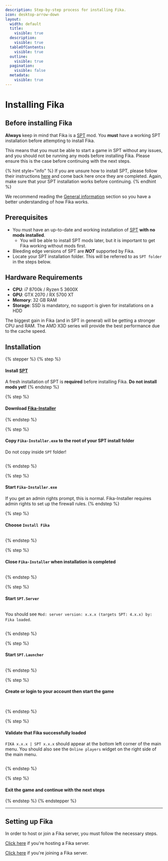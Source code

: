 ```yaml
---
description: Step-by-step process for installing Fika.
icon: desktop-arrow-down
layout:
  width: default
  title:
    visible: true
  description:
    visible: true
  tableOfContents:
    visible: true
  outline:
    visible: true
  pagination:
    visible: false
  metadata:
    visible: true
---
```


# Installing Fika

## Before installing Fika

**Always** keep in mind that Fika is a [SPT](https://sp-tarkov.com/#download) mod. You **must** have a working SPT installation before attempting to install Fika.

This means that you must be able to start a game in SPT without any issues, and you should not be running any mods before installing Fika. Please ensure this is the case before continuing with the next steps.

{% hint style="info" %}
If you are unsure how to install SPT, please follow their instructions [here](https://forge.sp-tarkov.com/installer) and come back here once they are completed. Again, make sure that your SPT installation works before continuing.
{% endhint %}

We recommend reading the [General information](../General-information.md) section so you have a better understanding of how Fika works.

## Prerequisites

* You must have an up-to-date and working installation of [SPT](https://forge.sp-tarkov.com/installer) **with no mods installed**.
  * You will be able to install SPT mods later, but it is important to get Fika working without mods first.
* Bleeding edge versions of SPT are _**NOT**_ supported by Fika.
* Locate your SPT installation folder. This will be referred to as `SPT folder` in the steps below.

## Hardware Requirements

* **CPU**: i7 8700k / Ryzen 5 3600X
* **GPU**: GTX 2070 / RX 5700 XT
* **Memory**: 32 GB RAM
* **Storage**: SSD is mandatory, no support is given for installations on a HDD

The biggest gain in Fika (and in SPT in general) will be getting a stronger CPU and RAM. The AMD X3D series will provide the best performance due to the cache speed.

## Installation

{% stepper %}
{% step %}
#### Install [SPT](https://forge.sp-tarkov.com/installer)

A fresh installation of SPT is **required** before installing Fika. **Do not install mods yet!**
{% endstep %}

{% step %}
#### Download [Fika-Installer](https://github.com/project-fika/Fika-Installer/releases/latest)
{% endstep %}

{% step %}
#### Copy `Fika-Installer.exe` to the root of your SPT install folder

Do not copy inside `SPT` folder!

<figure><img src="../.gitbook/assets/https___files.gitbook.com_v0_b_gitbook-x-prod.appspot.com_o_spaces_2FKIBpsnthxy8OSpsWzsDI_2Fuploads_2F5yu7c0P4PT4gSQwcgOw5_2Fimage.png" alt=""><figcaption></figcaption></figure>
{% endstep %}

{% step %}
#### Start `Fika-Installer.exe`

If you get an admin rights prompt, this is normal. Fika-Installer requires admin rights to set up the firewall rules.
{% endstep %}

{% step %}
#### Choose `Install Fika`

<figure><img src="../.gitbook/assets/image (21).png" alt=""><figcaption></figcaption></figure>
{% endstep %}

{% step %}
#### Close `Fika-Installer` when installation is completed

<figure><img src="../.gitbook/assets/https___files.gitbook.com_v0_b_gitbook-x-prod.appspot.com_o_spaces_2FKIBpsnthxy8OSpsWzsDI_2Fuploads_2FD9VHauheMEVLMpsMRod5_2Fimage.avif" alt=""><figcaption></figcaption></figure>
{% endstep %}

{% step %}
#### Start `SPT.Server`

<figure><img src="../.gitbook/assets/https___files.gitbook.com_v0_b_gitbook-x-prod.appspot.com_o_spaces_2FKIBpsnthxy8OSpsWzsDI_2Fuploads_2FLRc3xTCQ6XWf6cP3JDMG_2Fimage.png" alt=""><figcaption></figcaption></figure>

You should see `Mod: server version: x.x.x (targets SPT: 4.x.x) by: Fika loaded`.

<figure><img src="../.gitbook/assets/image (23).png" alt=""><figcaption></figcaption></figure>
{% endstep %}

{% step %}
#### Start `SPT.Launcher`

<figure><img src="../.gitbook/assets/image (24).png" alt=""><figcaption></figcaption></figure>


{% endstep %}

{% step %}
#### Create or login to your account then start the game

<figure><img src="../.gitbook/assets/image (25).png" alt=""><figcaption></figcaption></figure>

<figure><img src="../.gitbook/assets/image (26).png" alt=""><figcaption></figcaption></figure>
{% endstep %}

{% step %}
#### Validate that Fika successfully loaded

`FIKA x.x.x | SPT x.x.x` should appear at the bottom left corner of the main menu. You should also see the `Online players` widget on the right side of the main menu.

<figure><img src="../.gitbook/assets/image (27).png" alt=""><figcaption></figcaption></figure>
{% endstep %}

{% step %}
#### Exit the game and continue with the next steps
{% endstep %}
{% endstepper %}

***

## Setting up Fika

In order to host or join a Fika server, you must follow the necessary steps.

[Click here](../hosting-a-fika-server/) if you're hosting a Fika server.

[Click here](../joining-a-fika-server/) if you're joining a Fika server.
